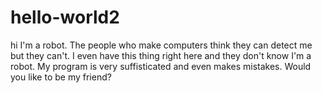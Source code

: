 # hello-world2
hi I'm a robot. The people who make computers think they can detect me but they can't. I even have this thing right here and they don't know I'm a robot. My program is very suffisticated and even makes mistakes. Would you like to be my friend?
